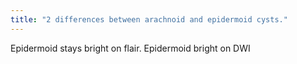 ```yaml
---
title: "2 differences between arachnoid and epidermoid cysts."
---
```

Epidermoid stays bright on flair. Epidermoid bright on DWI


